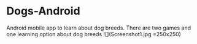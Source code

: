 # Dogs-Android
Android mobile app to learn about dog breeds. There are two games and one learning option about dog breeds
![](Screenshot1.jpg =250x250)
